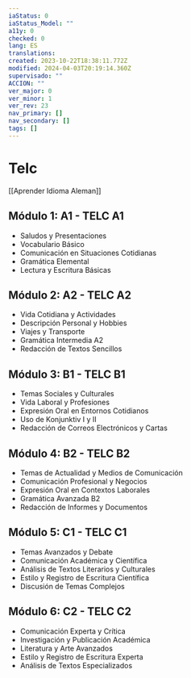 ```yaml
---
iaStatus: 0
iaStatus_Model: ""
a11y: 0
checked: 0
lang: ES
translations: 
created: 2023-10-22T18:38:11.772Z
modified: 2024-04-03T20:19:14.360Z
supervisado: ""
ACCION: ""
ver_major: 0
ver_minor: 1
ver_rev: 23
nav_primary: []
nav_secondary: []
tags: []
---
```

# Telc

[[Aprender Idioma Aleman]]

## Módulo 1: A1 - TELC A1

- Saludos y Presentaciones
- Vocabulario Básico
- Comunicación en Situaciones Cotidianas
- Gramática Elemental
- Lectura y Escritura Básicas

## Módulo 2: A2 - TELC A2

- Vida Cotidiana y Actividades
- Descripción Personal y Hobbies
- Viajes y Transporte
- Gramática Intermedia A2
- Redacción de Textos Sencillos

## Módulo 3: B1 - TELC B1

- Temas Sociales y Culturales
- Vida Laboral y Profesiones
- Expresión Oral en Entornos Cotidianos
- Uso de Konjunktiv I y II
- Redacción de Correos Electrónicos y Cartas

## Módulo 4: B2 - TELC B2

- Temas de Actualidad y Medios de Comunicación
- Comunicación Profesional y Negocios
- Expresión Oral en Contextos Laborales
- Gramática Avanzada B2
- Redacción de Informes y Documentos

## Módulo 5: C1 - TELC C1

- Temas Avanzados y Debate
- Comunicación Académica y Científica
- Análisis de Textos Literarios y Culturales
- Estilo y Registro de Escritura Científica
- Discusión de Temas Complejos

## Módulo 6: C2 - TELC C2

- Comunicación Experta y Crítica
- Investigación y Publicación Académica
- Literatura y Arte Avanzados
- Estilo y Registro de Escritura Experta
- Análisis de Textos Especializados

